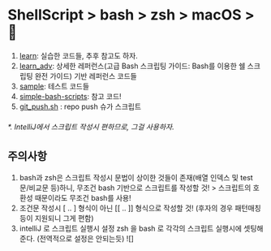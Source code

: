 # ShellScript > bash > zsh > macOS > 🤡

1. [learn](learn): 실습한 코드들, 추후 참고도 하자.
2. [learn_adv](learn_adv): 상세한 레퍼런스(고급 Bash 스크립팅 가이드: Bash를 이용한 쉘 스크립팅 완전 가이드) 기반 레퍼런스 코드들
3. [sample](sample): 테스트 코드들
4. [simple-bash-scripts](simple-bash-scripts): 참고 코드!
5. [git_push.sh](git_push.sh) : repo push 슈가 스크립트

###### *. IntelliJ에서 스크립트 작성시 편하므로, 그걸 사용하자. 

## 주의사항
1. bash과 zsh은 스크립트 작성시 문법이 상이한 것들이 존재(배열 인덱스 및 test 문/비교문 등)하니, 
   무조건 bash 기반으로 스크립트를 작성할 것! > 스크립트의 호환성 때문이라도 무조건 bash를 사용!
2. 조건문 작성시 [ .. ] 형식이 아닌 [[ .. ]] 형식으로 작성할 것!
   (후자의 경우 패턴매칭 등이 지원되니 그게 편함)
3. intelliJ 로 스크립트 실행시 설정
   zsh 을 bash 로 각각의 스크립트 실행시에 셋팅해준다. (전역적으로 설정은 안되는듯)
   ![]
